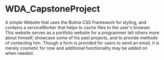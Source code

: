 # WDA_CapstoneProject

A simple Website that uses the Bulma CSS Framework for styling, and contains a serviceWorker that helps to cache files to the user's browser. This website serves as a portfolio website for a programmer tell others more about himself, showcase some of his past projects, and to provide methods of contacting him. Though a form is provided for users to send an email, it is merely cosmetic for now and additional functionality may be added on when needed.
